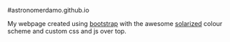 #astronomerdamo.github.io

My webpage created using [bootstrap](http://getbootstrap.com/) with the awesome [solarized](http://ethanschoonover.com/solarized) colour scheme and custom css and js over top.
